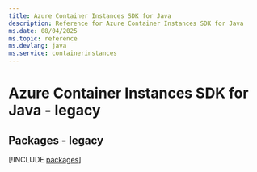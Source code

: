 ```yaml
---
title: Azure Container Instances SDK for Java
description: Reference for Azure Container Instances SDK for Java
ms.date: 08/04/2025
ms.topic: reference
ms.devlang: java
ms.service: containerinstances
---
```

# Azure Container Instances SDK for Java - legacy
## Packages - legacy
[!INCLUDE [packages](container-instances-index.md)]